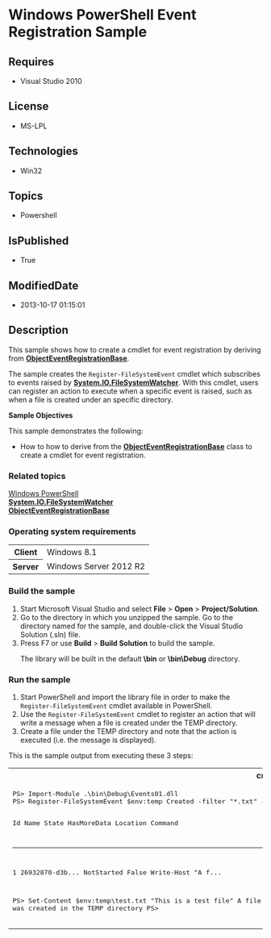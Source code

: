 # Windows PowerShell Event Registration Sample
## Requires
* Visual Studio 2010
## License
* MS-LPL
## Technologies
* Win32
## Topics
* Powershell
## IsPublished
* True
## ModifiedDate
* 2013-10-17 01:15:01
## Description

<div id="mainSection">
<p>This sample shows how to create a cmdlet for event registration by deriving from
<a href="http://msdn.microsoft.com/en-us/library/windows/desktop/dd432311"><b>ObjectEventRegistrationBase</b></a>.
</p>
<p>The sample creates the <code>Register-FileSystemEvent</code> cmdlet which subscribes to events raised by
<a href="http://msdn.microsoft.com/en-us/library/windows/desktop/x7t1d0ky"><b>System.IO.FileSystemWatcher</b></a>. With this cmdlet, users can register an action to execute when a specific event is raised, such as when a file is created under an specific directory.</p>
<p><b>Sample Objectives</b></p>
<p>This sample demonstrates the following:</p>
<ul>
<li>How to how to derive from the <a href="http://msdn.microsoft.com/en-us/library/windows/desktop/dd432311">
<b>ObjectEventRegistrationBase</b></a> class to create a cmdlet for event registration.
</li></ul>
<p></p>
<h3><a id="related_topics"></a>Related topics</h3>
<dl><dt><a href="http://go.microsoft.com/fwlink/?LinkID=178145">Windows PowerShell</a>
</dt><dt><a href="http://msdn.microsoft.com/en-us/library/windows/desktop/x7t1d0ky"><b>System.IO.FileSystemWatcher</b></a>
</dt><dt><a href="http://msdn.microsoft.com/en-us/library/windows/desktop/dd432311"><b>ObjectEventRegistrationBase</b></a>
</dt></dl>
<h3>Operating system requirements</h3>
<table>
<tbody>
<tr>
<th>Client</th>
<td><dt>Windows&nbsp;8.1 </dt></td>
</tr>
<tr>
<th>Server</th>
<td><dt>Windows Server&nbsp;2012&nbsp;R2 </dt></td>
</tr>
</tbody>
</table>
<h3>Build the sample</h3>
<p></p>
<ol>
<li>Start Microsoft Visual Studio and select <b>File</b> &gt; <b>Open</b> &gt; <b>
Project/Solution</b>. </li><li>Go to the directory in which you unzipped the sample. Go to the directory named for the sample, and double-click the Visual Studio Solution (.sln) file.
</li><li>Press F7 or use <b>Build</b> &gt; <b>Build Solution</b> to build the sample.
<p>The library will be built in the default<b> \bin</b> or <b>\bin\Debug</b> directory.</p>
</li></ol>
<p></p>
<h3>Run the sample</h3>
<p></p>
<ol>
<li>Start PowerShell and import the library file in order to make the <code>Register-FileSystemEvent</code> cmdlet available in PowerShell.
</li><li>Use the <code>Register-FileSystemEvent</code> cmdlet to register an action that will write a message when a file is created under the TEMP directory.
</li><li>Create a file under the TEMP directory and note that the action is executed (i.e. the message is displayed).
</li></ol>
<p></p>
<p>This is the sample output from executing these 3 steps: </p>
<div class="code"><span>
<table>
<tbody>
<tr>
<th>cmd</th>
</tr>
<tr>
<td>
<pre>
PS&gt; Import-Module .\bin\Debug\Events01.dll
PS&gt; Register-FileSystemEvent $env:temp Created -filter &quot;*.txt&quot; -action { Write-Host &quot;A file was created in the TEMP directory&quot; }

Id  Name            State      HasMoreData  Location  Command
--  ----            -----      -----------  --------  -------
1   26932870-d3b... NotStarted False                  Write-Host &quot;A f...

PS&gt; Set-Content $env:temp\test.txt &quot;This is a test file&quot;
A file was created in the TEMP directory
PS&gt;</pre>
</td>
</tr>
</tbody>
</table>
</span></div>
</div>
